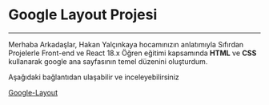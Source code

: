 # Google Layout Projesi
***
Merhaba Arkadaşlar, Hakan Yalçınkaya hocamınızın anlatımıyla Sıfırdan Projelerle Front-end ve React 18.x Öğren eğitimi kapsamında **HTML** ve **CSS** kullanarak google ana sayfasının temel düzenini oluşturdum.

Aşağıdaki bağlantıdan ulaşabilir ve inceleyebilirsiniz

[Google-Layout](https://emir-sungu-google-layout-demo.netlify.app/)

